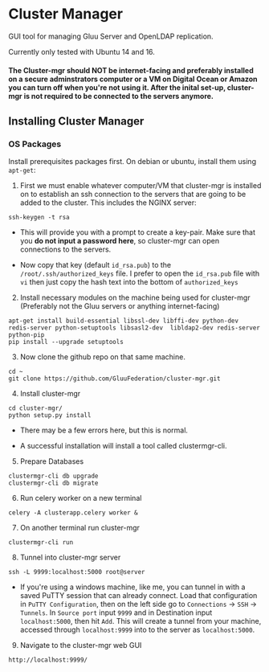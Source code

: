 # Cluster Manager

GUI tool for managing Gluu Server and OpenLDAP replication.

Currently only tested with Ubuntu 14 and 16.

#### The Cluster-mgr should NOT be internet-facing and preferably installed on a secure adminstrators computer or a VM on Digital Ocean or Amazon you can turn off when you're not using it. After the inital set-up, cluster-mgr is not required to be connected to the servers anymore.

## Installing Cluster Manager

### OS Packages

Install prerequisites packages first. On debian or ubuntu, install them using `apt-get`:

1) First we must enable whatever computer/VM that cluster-mgr is installed on to establish an ssh connection to the servers that are going to be added to the cluster. This includes the NGINX server:

`ssh-keygen -t rsa`

- This will provide you with a prompt to create a key-pair. Make sure that you **do not input a password here**, so cluster-mgr can open connections to the servers.

- Now copy that key (default `id_rsa.pub`) to the `/root/.ssh/authorized_keys` file. I prefer to open the `id_rsa.pub` file with `vi` then just copy the hash text into the bottom of `authorized_keys`

2) Install necessary modules on the machine being used for cluster-mgr (Preferably not the Gluu servers or anything internet-facing)

```
apt-get install build-essential libssl-dev libffi-dev python-dev redis-server python-setuptools libsasl2-dev  libldap2-dev redis-server python-pip
pip install --upgrade setuptools
```

3) Now clone the github repo on that same machine.

```
cd ~
git clone https://github.com/GluuFederation/cluster-mgr.git
```

4) Install cluster-mgr

```
cd cluster-mgr/
python setup.py install
```

- There may be a few errors here, but this is normal.

- A successful installation will install a tool called clustermgr-cli.

5) Prepare Databases

```
clustermgr-cli db upgrade
clustermgr-cli db migrate
```

6) Run celery worker on a new terminal

```
celery -A clusterapp.celery worker &
```

7) On another terminal run cluster-mgr

```
clustermgr-cli run
```

8) Tunnel into cluster-mgr server

```
ssh -L 9999:localhost:5000 root@server
```

- If you're using a windows machine, like me, you can tunnel in with a saved PuTTY session that can already connect. Load that configuration in `PuTTY Configuration`, then on the left side go to `Connections` -> `SSH` -> `Tunnels`. In `Source port` input `9999` and in Destination input `localhost:5000`, then hit `Add`. This will create a tunnel from your machine, accessed through `localhost:9999` into to the server as `localhost:5000`.

9) Navigate to the cluster-mgr web GUI

```
http://localhost:9999/
```

